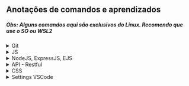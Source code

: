 ## Anotações de comandos e aprendizados
##### **Obs**: Alguns comandos aqui são exclusivos do Linux. Recomendo que use o SO ou WSL2

<details><summary>Git</summary>
<br>
  <details><summary><strong>Sincronizando repo local com o remoto</strong></summary>

  - Se você não tem a chave SSH configurada, é bem tranquilo, só seguir esses comandos:
    - **`ssh-keygen -t ed25519 -C "SEU-EMAIL"`**
    - Aperte *ENTER* nas próximas 3 perguntas
    - **`eval "$(ssh-agent -s)"`**
    - **`ssh-add ~/.ssh/id_ed25519`**
    - **`cat ~/.ssh/id_ed25519.pub`**
    - Copie o resultado do comando anterior, que apareceu no terminal. Essa é a sua chave SSH.
    - Vá até [essa](https://github.com/settings/keys) página, clique em *New SSH key*, coloque o título que quiser, e no campo *key* cole a sua chave. Clique em *Add SSH Key*, e pronto, sua máquina está com a chave SSH configurada.

  - Pra facilitar, crie o repositório no próprio Github. Depois na sua máquina entre na pasta onde vai guardar os repositórios. No terminal digite:  
    **`git clone UrlDoRepo`**  
    **`cd NomeDoRepo`**  
    **`git config user.name "SEU-USERNAME"`**  
    **`git config user.email "SEU-EMAIL"`**  
    **Crie ou edite algum arquivo**  
    **`git add .`**  
    **`git commit -m "Update"`**  
    **`git push -u origin main`**  

    *(sempre que mudar algo como username ou nome do repo, na sua máquina entre na pasta .git de cada repo e faça as alterações no arquivo config)*

  </details>

  <details><summary>Ciclo de vida dos arquivos</summary>

  - **Untracked:** estados em que todos arquivos iniciam. Quando não está rastreado, sincronizado no repo local, no Git.
  - **Tracked:** quando o arquivo está rastreado pelo Git, está sob o controle de versionamento.
  - **Modified:** quando modifica um arquivo já rastreado. O Git te avisa que precisa atualizar o rastreamento.
  - **Staged:** quando o arquivo está pronto pro commit.

  </details>

  <details><summary>Comandos Básicos</summary>

  - **`history -c`** --> Apagar histórico do terminal git/linux.
    - Apagar de forma mais completa: **`cat /dev/null > ~/.bash_history && history -c`**
  - **`git init`** --> Inicializar um repositório.

  - **`git status`** --> Checar o estado dos arquivos do repo.

  - **`.gitignore`** --> Bem auto explicativo, é um arquivo em que você coloca arquivos/diretórios/etc, que você quer que o git ignore. Normalmente usado pra banco de dados, lógica de negócios, autenticações, etc.
    - Para arquivos, coloque o arquivo e extensão, exemplo **`video.mp4`** **`db.sqlite`** etc
    - Para ignorar vários arquivos com a mesma extensão, use **\*** e a extensão, exemplo **`*.sqlite3`**
    - Para diretórios, coloque **\*\*** e o nome do diretório, exemplo **`**videos`** **`**database`**

  - **`git config user.name ""`** --> configurar seu nome de usuário.

  - **`git config user.email ""`** --> configurar email do usuário.
    - Se estiver numa máquina pessoal, de uso exclusivo, utilize **`--global`** depois do **`config`** para que todos projetos comecem com essa configuração padrão.

  - **`git add`** seguido do nome e extensão do arquivo, para adicionar arquivos ao monitoramento do git. **Também** é usado quando você modifica um arquivo.

  - **`git add .`** --> diz pro git tanto pra adicionar arquivos novos pro monitoramento, quanto pra monitorar os modificados.

  - **`git mv arquivo1.extensao arquivo2.extensao`** --> renomeia arquivos. Serve pra diretórios também. Certifique-se de estar no dir correto, e usar **`git mv ./pasta1/ ./pasta2/`**
    > Por que fazer isso pelo git e não pelo terminal normal? Porque quando você faz isso, na verdade o arquivo anterior é apagado, e é criado um nome arquivo, com mesmo conteúdo mas nome diferente. Você tem que adicionar novamente o arquivo, com o novo nome, ao rastreio do Git, e também tem que adicionar o arquivo deletado (??wtf??) com o nome antigo.

    > Renomeando pelo próprio git, o arquivo só muda o nome mesmo, continua rastreado, pronto pro commit. Muito menos dor de cabeça.

  - **`git rm arquivo.extensao`** --> deletar arquivo. **`git rm -rf pasta/`** --> deletar diretório
    > Mas preste atenção, só pode excluir um diretório ou arquivo que já esteja sendo tracked pelo Git, do contrário vai dar erro, pois pra ele "não existe". Ah, e diretórios vazios não são sequer enxergados pelo Git, ele nem dá algum aviso. E portanto não dá pra remover, são untracked.

  - **`git diff`** vem de difference, mostra as diferenças de um estado pro outro, de um commit pro que virá.
    - Você tem que adicionar algo amais, exemplo **`git diff --staged`** para verificar diferença do anterior pro atual.
    - **`git diff hash`** --> verificar a diferença com um commit especifico.
    - **`git diff hash..hash`** para ver a diferença de um commit **até** o outro.

  </details>

  <details><summary>Commit</summary>

  - Um commit é tipo um snapshot do arquivo/algoritmo que está desenvolvendo. É um "okay" pro repo local e informa que o arquivo está pronto para ir pro repo remoto.
    - **`git commit -m ""`** onde **-m** significa a mensagem que aparecerá no commit.

  - Sempre que você fizer um commit, irá gerar um hash id, um identificador, exemplo **`[main 9da4dd5]`**

  - Quando esquecer de mandar certas mudanças pro mesmo commit, ou esquecer arquivos, etc, **antes do push**, você pode usar **`git commit --amend -m "mensagem"`** para fazer essas adições ao último commit.

  - Quando você adiciona um arquivo, deixa ele tracked, mas se arrepende, quer remover do track do Git, **`git restore --staged <file>`**

  </details>

  <details><summary>Log/Histórico</summary>

  - **`git log`** mostra o log de commits, autor, email, timestamp e hash.
    - Quando tem muitos commits, ele reduz a visão no terminal.
    - Você pode usar **`/`** e digitar conteúdo da mensagem do commit para procurar. **`b`** para voltar. **`q`** para sair.
    - (se você quiser fazer com que ele pare de reduzir o log, use **`git config core.pager cat`**
    - (se quiser que volte ao normal, use **`git config core.pager less`**
    - (Lembrando que são configs locais, se quiser de forma global utilize **`--global`** depois do **`config`**)

  - Você pode usar **-** e um número, para informar os últimos commits que quer ver, Ex: **`git log -2`**

  - **`git log --oneline`** mostra as informações de forma reduzida, o hash e mensagem. Inclusive pode combinar isso com o de cima.

  - Você pode procurar por datas, exemplo: **`git log --before="2020-12-13" | git log --after="2020-12-10" | git log --after="2020-12-01" --before="2020-12-12" | git log --since="7 days ago"` |** (Lembrando que também pode mesclar com o ante anterior).

  - Pode pesquisar pelo autor do commit **`git log --author="Gustavo"`**

  </details>

  <details><summary>Checkout</summary>

  > Através do hash id, conseguimos desafazer mudanças. Lembre-se que um commit é um snapshot, uma foto do projeto, você pode entrar naquela foto e voltar pro momento, igual Life is Strange.

  - **`git checkout`** e o hash id, exemplo **`0e1b5fa`**

  - Se você só quiser checar algo e voltar pro futuro, ou se arrepender, pode usar **`git checkout main`**

  - Quando se arrepender de uma mudança em um arquivo, tiver feito merda, **antes dele estar add, monitorado**, pode usar **`git checkout <file>`** que o arquivo voltará ao estado do último commit feito.

  - Pra fazer isso com todo projeto: **`git reset HEAD --hard`**

  - Para fazer isso, depois de ter commitado, (você irá voltar todo projeto pro último commit) **`git reset HEAD^ --hard`**

  - Para voltar todos arquivos pro estado original, do último commit, antes de estarem tracked, **`git checkout -- .`**

  - Para fazer isso com apenas um arquivo **`git checkout -- <filename>`**

  - Para fazer isso depois do arquivos estarem tracked: **`git checkout HEAD -- .`**

  - Para fazer isso com apenas um arquivo **`git checkout HEAD -- <filename>`**

  </details>

  <details><summary>Revert e Reset</summary>

  - **Revert**: não desfaz um commit, ele reverte o que foi feito e criando um novo commit. Reverte. **`git revert <HashDoCommit>`**
    - Não esqueça de dar o **push** pro commit ir pro bare.

  - **Reset:** remove commits. **`git reset HEAD~1`**
    - **`git push -f -u origin main`**

  </details>

  <details><summary>Branchs</summary>

  > Quando você cria um projeto no git, você tem seu **branch main**, que seria o **tronco** da árvore. É perigoso ficar commitando no tronco, pois se fizer algo errado, vai estragar toda árvore. Por isso você tem o conceito de **branchs secundárias**, que seriam os **galhos**, as **ramificações**. Então você está lá desenvolvendo certa **feature** do projeto, se ela der errado, você simplesmente joga o galho fora, corta ele. Mas se der certo, você faz um **merge**, **junta** o galho ao tronco, junta a branch secundária com a feature para a branch main.

  - **`git branch`** retorna quantas branchs existem e em qual branch você está (em verde e com um asterisco *) 

  - Para criar uma branch é bem simples **`git branch NomeDaBranch`**

  - Alternar entre branchs --> **`git checkout NomeDaBranch`**
    - (Se você quiser economizar tempo, pode criar e já alternar pra branch, com um comando só: **`git checkout -b NomeDaBranch`**)

  - Excluir uma branch --> **`git branch -d NomeDaBranch`** 
    - Se a branch que vai ser excluída não foi fundida com outra em algum momento, o git vai perguntar se quer mesmo excluir, aí tem que rodar o mesmo comando, mas em caps o **`-D`**

  - Pra dar um **merge** você alterna pra branch que vai *absorver a outra* (normalmente a main) e digita **`git merge NomeDaBranchAbsorvida`**
    - (Lembrando que após o merge, a branch absorvida não desaparece, ela continua viva e independente). Ah, e quando tal branch recebe o merge, ela absorve também os commit feitos, todo log etc

  - **Rebase** faz quase a mesma coisa que **merge**, mas deixa os commits em ordem, reoorganiza a ordem de todos commits do projeto. **`git rebase NomeDaBranch`**
    - Não é super indicado, principalmente em pair programming e em empresa. É até legal para projetos pessoais, mas melhor não usar.

  </details>

  <details><summary>Clone, Push, Fetch, Pull e Tag</summary>

  - Pra clonar um repositório --> **`git clone urlDoRepo .`** (o ponto indica pra clonar dentro do repo que está)
    - Depois de clonar, entre no repo e configure seu usuário.

  - O **push** "empurra" pro repo remoto, o bare. **`git push -u origin main`** --> envia seus commits pro repo central

  - O **fetch** baixa os arquivos, mas sem trackear. **`git fetch`** aí depois tem que usar o git rebase pro arquivo organizar os arquivos e commits **`git rebase`**
    - Método menos utilizado.

  - O **pull** faz isso acima em uma tacada só **`git pull origin main`** (vai abrir um editor de código, só digitar ^O + enter + ^X)

  - A **tag** é um estado da aplicação, como se fosse um release, a versão. **`git tag versaoTal`**
    - Mas por enquanto isso só está no repo local. Para mandar pro repo remoto, para que todos users saibam da release **`git push origin versaoTal`**
    - Inclusive, você pode alternar para tags, para "dar uma olhada", igual faz em branchs. **`git checkout versaoTal`**
    - Você pode usar isso pra criar uma branch a partir de tal tag, tpo pra corrigir bugs de tal versão, etc. **`git switch -c <new-branch-name>`**

  - **Bare repository**: Significa repositório central, remoto. Lembrando que o git é descentralizado, mas é comum que tenhamos um repositório central, ainda mais quando trabalhamos em equipe.

  </details>

  <details><summary>Issue, Fork e Pull Request</summary>

  - **Issue:** quando uma pessoa acha um problema em um projeto seu, pode reportar uma **issue**. Você também pode fazer isso com os outros. Mas quando reportar uma issue, pesquise bem antes, pra não criar uma que já foi resolvida.
    - Dá pra fechar uma issue no commit, dentro da mensagem dele, no final coloque **`Closes #IssueID`**

  - **Fork:** normalmente você forka um projeto pra resolver uns bugs ou melhorar e dar pull request, ou também quando quer criar algo novo com base naquele.

  - **Pull request:** é uma requisição para que o owner aceite as alterações feitas no se fork para o bare. Você também pode passar no título do pull request **`Closes #IssueID`** para que além de aceitar, fechar uma issue dele.
    - É uma boa prática ao invés de dar um merge com pull request, você dar um fetch (lembrando que o fetch baixa mas sem fundir), pra testar se realmente está tudo certo.  **`git fetch origin pull/IdPullRequest/head:NomeDaBranch`**
    - Aí você olha o log, verifica o arquivo mexido, se está legal. E então vai no github e confirma o merge do pull request.

  </details>

  <details><summary>Gist</summary>

  Pequenos trechos de códigos que você cria pra você mesmo ou outras pessoas. Snippets.

  Para usar facilmente com frequência.

  Permite o compartilhamento de pequenos trechos de código. Há também quem use o Gist para receber feedbacks daquele código específico. Também pode publicar parte do seu código e usar o plugin do Gist para mostrar seu código em sites, fóruns e outros locais. Para isso, só precisa publicar o código (depois de logar no GitHub) e clicar em “Show Embed” e ele lhe mostrará um código javascript para colar onde quiser. Onde você colar o javascript vai aparecer uma caixinha bonitinha com o trecho de código e um link para o seu Gist. Alterando seu Gist, todos os lugares onde você publicou seu código serão alterados ao mesmo tempo.

  </details>

</details>

<details><summary>JS</summary>
<br>

  - `document.querySelector('ELEMENTO/ID/CLASS')` para elementos individuais
  - `document.querySelectorAll('ELEMENTO/ID/CLASS')` para elementos múltiplos
    - Usar o `foreach` quando for iterar
  - Pra capturar eventos `addEventListener('click', () => { COMANDOS })`
    - Outros eventos comuns: `mousemove`, `mouseout`, `mouseenter`, `mouseleave`
  - Para alterar uma classe `ELEMENTO.classList.contains('CLASS') ? ELEMENTO.classList.remove('CLASS') : ELEMENTO.classList.add('CLASS')`
  - Usar `$` nas variáveis que "puxam" HTML
  - Sempre que possível colocar `const` ao invés de `let`
  - Checar o *false* primeiro no condicional
  - Funcionamento de um **foreach**: 
  ```
  ELEMENTOS.forEach((e, index) =>
    e.innerHTML = `Número ${index+1}`
  )
  ```
  - Checar o *false* primeiro no condicional

 </details>

<details><summary>NodeJS, ExpressJS, EJS</summary>
<br>  
  <details><summary>Instalação do NodeJS</summary>

  - Primeiro, baixe o NVM usando wget. Execute: `sudo apt install wget`
  - Em seguida utilize o comando: `wget -qO- https://raw.githubusercontent.com/creationix/nvm/v0.34.0/install.sh | bash`
  - O próximo passo é permitir que o NVM seja utilizado do seu perfil de usuário bash com o comando: `source ~/.profile`
  - Agora você pode usar o NVM para mostrar todas as versões do Node.js disponíveis para ser instaladas: `nvm ls-remote`
  - Fique à vontade para escolher a versão que preferir. Por motivos de estabilidade, baixe a versão LTS mais atual, com o comando `nvm install --lts`
  - Você pode verificar se a instalação ocorreu com sucesso checando a versão do Node.js: `node -v` e `npm -v`
  - Se deseja desinstalar uma versão específica: `nvm uninstall {versao}`
    - Mas se você deseja  desinstalar o NodeJS, primeiro é preciso desativar a aplicação: `nvm deactivate`
    - Em seguida desinstale o Node.js: `nvm uninstall {versao}`

  </details>
    
  - `npm init -y` pra iniciar um projeto
  - `npm install {package}` pra baixar um pacote
    - Se passar no final o parâmetro `--save-dev` você está dizendo pro npm que essa depedência não é crucial, a aplicação funciona sem ela, é só pra fim de desenvolvimento.
  - Sempre colocar no arquivo *.gitignore* a pasta *node_modules*
  - `npm uninstall {package}` pra deletar um pacote
  - `require` pra importar uma função de outro arquivo (o qual precisa do `module.exports = {função}`)
    - Se for passar mais de uma função, melhor criar um objeto com várias funções
  - `ctrl + c` pra parar o servidor
  - Com **ExpressJS** você escreve menos código do que com NodeJS puro, é mais enxuto e escalável
  - Nem sempre sabemos em que porta a aplicação está rodando, então guardamos numa constante a porta, indepedente de qual seja: `const port = process.env.PORT || 8080`
  - MVC (model - dados, view - visualização, controller - gerenciador dos dados)
  - O Express/Node é meio burrinho praa char o caminho de um diretório, então você precisa utiliza a lib *path*
  - EJS é uma engine de visualização, você consegue injetar JS no HTML, tornando-o muito mais dinâmico. Uns até chamam de HTML com anabolizantes hahaha 
  - `<%- include('{partial}') %>` pra inserir uma partial `<% {código} %>` pra inserir código `<%= {variável} %>` pra inserir um valor
    - Esse valor antes tem que ser enviado pela rota dentro do render
    - Se esse valor o JS tiver HTML dentro, você precisa fechar o EJS antes de começar o HTML, e abrir de novo quando começar o JS de novo
  - Para tornar um parâmetro opcional na rota coloque `?`, exemplo: `router.get('/products/:id?', ProductsController.get)`.
    - Nesse tipo de parâmetro se usa o `req.params`
    - Na QueryString `?id=123` se usa o `req.query` no GET
    - No POST se usa o `req.body`

  </details>

<details><summary>API - Restful</summary>
<br>

  - O **Server API** fica responsável apenas por fornecer dados (em JSON) quando o usuário fazer a requisição, não em entregar os arquivos static, que já são entregues no começo (HTML, CSS e Javascript)
    - O Servidor se torna mais independente, você pode ter quantas aplicações client quiser se conectando com o servdiro.
  - **Rest** é um padrão de comunicação, pois ambas aplicações utilizando o server precisam falar a mesma língua
    1. **Client- Server**: client side e server side totalmente independentes
    2. **Stateless**: cada requisição que o client fizer pro server, tem que conter todas informações/recursos necessários para que o servidor entenda e consiga entregar a resposta.
    3. **Cacheable**: cada requisição que o client fizer, o server tem que ser explícito e responder se ele pode ou não cachear aquela informação (guardar no cache a informação)
    4. **Layered System**: sistema de camadas. Temos que ter endpoints (rotas) para se comunicar com o server. Garante também que o usuário não precise entender o quão complexo foi para que a requisição fosse atendida.
  - **Restful** é a aplicação completa de todos padrões Rest.
  - **Verbos HTTP** (métodos):
    1. **GET**: obter dados
    2. **POST**: enviar dados (visão do client) | receber dados (visão do server)
    3. **PUT**: atualizar dados
    4. **DELETE**: remover dados
  - **CORS**: é o mecanismo que gerencia se outros domínios, fora do domínio ao qual pertence o recurso (ex: API), podem fazer requisições.
    - `app.use(cors())` habilita pra qualquer domínio (tipo API's públicas)
    - Pra habilitar um domínio específico `app.use(cors({origin: 'http://127.0.0.1:5500'}))`
    - Mas se quiser vários em específico é assim:
      ```javascript
      const allowedOrigins = ['http://127.0.0.1:5500', 'http://localhost:5500']

      app.use(cors({
        origin: function(origin, callback) {
          let allowed = true
          
          // permitir requests sem origem (tipo mobile apps e curl)
          if(!origin) allowed = true

          if(!allowedOrigins.includes(origin)) allowed = false

          callback(null, allowed)
        }
      }))
      ```

</details>

<details><summary>CSS</summary>
<br>

  - Parentescos:
    - **`>`** diz que a regra tem que ser aplicada somente aos filhos da classe
    - **`+`** aplica a regra pro primeiro irmão direto
    - **`~`** aplica a regra pra todos irmãos diretos
  - Quando usar o `display: inline-block;`? quando precisa que fique na mesma (igual o inline) mas precisa acessar as propriedades height e width
  - `position: absolute;` é relativo ao body, se quiser que ele seja relativo ao pai, tem que colocar `position: relative;` no pai dele
  - `:root` é normalmente usado para se guardar variáveis
  - Variáveis são declaradas assim `--variavel-etc: #fff;` e usadas assim `color: var(--variavel-etc);`
    - Alguns padrões: `--color/background/font-primary` `--color/background/font-secondary`
  - `*` aplicador universal, aplica as propriedades em tudo que conseguir
    - Alguns padrões: `box-sizing: border-box;`, `margin: 0;`, `padding: 0;`, `font-family: sans-serif;`
  - `box-sizing: border-box;` significa que todas box não vão extrapolar o box-model ![Box Model](./img/box-model.png)
  - Para importar um arquivo, fonte, etc `@import url('inserir aqui');`
  - [CSS Gradient](https://cssgradient.io/)
  - Efeitos de "sumir":
    - `display: none;` faz o elemento desaparecer e desocupa o espaço dele
    - `visibility: hidden;` faz o elemento desaparecer e mantêm o espaço dele
    - `opacity: 0;` faz o elemento ficar transparente e mantêm o espaço dele
  - Aquele **menu hambúrguer** é "empurrado" atráves do **position** ou **margin**. Não se usa muito `display: block` porque esse não permite efeito de transition, fica "seco"
    - Também se usa `overflow-x: hidden;` pra esconder esse menu que está "empurrado"
  - `transition: all 300ms ease;` `transition: background-color 300ms ease;`
  - Criar animação exemplo:
  ```
  @keyframes animação {
    0% {
      transform: rotateX(0deg);
    }
    100% {
      transform: rotateX(-90deg);
    }
  }
  ```
  - Usar a animação `animation: animação 300ms ease` 
  - Pra adicionar conteúdo em um elemento através do css `content: '';`
  - Responsividade exemplo
  ```
  @media (max-width: 550px) {
    .gallery.active div {
      width: 90%;
    }
    .seasons button {
      margin: 5px 10px;
    }
  }
  ```
  - O Flex é aplicado na box pai ![Flex](./img/flex.png)
  - [Flexbox Froggy](https://flexboxfroggy.com/)
  - [Flexbox Defense](http://www.flexboxdefense.com/)
  - `align-items:` alinha na vertical. Só funciona com o `flex-direction: row;` que é o padrão do direction
  - Quando o flex direction é `column`, o _justify-content_ muda para a vertical e o _align-items_ para a horizontal
  - Para alinhar um elemento individual em uma ordem específica na horizontal, use a propriedade `order`. Por padrão começa em zero e também aceita negativo
    - Na vertical use o `align-self`, lembrando da regra do _flex-direction_
  - `align-content:` alinha quando você tem o wrap, lembrando da regra do _flex-direction_
  - Flex Direction ![Direction](./img/direction1.jpg) ![Direction](./img/direction2.jpg)
  - Flex Wrap ![Wrap](./img/wrap.jpg)
  - Justify Content ![Justify Content](./img/justify-content1.jpg) ![Justify Content](./img/justify-content2.jpg) ![Justify Content](./img/justify-content3.jpg) ![Justify Content](./img/justify-content4.jpg) ![Justify Content](./img/justify-content5.jpg)

</details>

<details><summary>Settings VSCode</summary>
<br>
  
  - Para instalar a fonte FiraCode, no terminal rode: `sudo apt update && sudo apt install fonts-firacode`

  ```json
  {
    "workbench.iconTheme": "material-icon-theme",
    "workbench.colorTheme": "Ayu Dark Bordered",
    "editor.fontFamily": "Fira Code",
    "editor.fontSize": 14,
    "editor.fontLigatures": true,
    "window.zoomLevel": 1,
    "editor.bracketPairColorization.enabled": true,
    "editor.guides.bracketPairs": true,
    "editor.guides.bracketPairsHorizontal": true,
    "editor.guides.highlightActiveBracketPair": true,
    "workbench.colorCustomizations": {
      "editorBracketHighlight.foreground1": "#e6a939",
      "editorBracketHighlight.foreground2": "#24a4e6",
      "editorBracketHighlight.foreground3": "#bb80b3",
      "editorBracketHighlight.foreground4": "#b7e86d"
    },
    "editor.minimap.enabled": false,
    "workbench.startupEditor": "none",
    "workbench.editor.labelFormat": "short",
    "breadcrumbs.enabled": false,
    "editor.defaultFormatter": "esbenp.prettier-vscode",
    "prettier.printWidth": 100,
    "prettier.semi": false,
    "prettier.singleQuote": true
  }
  ```

</details>
